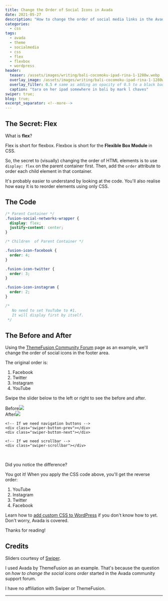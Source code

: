```yaml
---
title: Change the Order of Social Icons in Avada
date: 2021-05-27
description: "How to change the order of social media links in the Avada theme."
categories:
  - css
tags:
  - avada
  - theme
  - socialmedia
  - css
  - flex
  - flexbox
  - wordpress
header:
  teaser: /assets/images/writing/bali-cocomoku-ipad-rina-1-1280w.webp
  overlay_image: /assets/images/writing/bali-cocomoku-ipad-rina-1-1280w.webp
  overlay_filter: 0.5 # same as adding an opacity of 0.5 to a black background
  caption: "tara on her ipad somewhere in bali by mark l chaves"
swiper: true;
blog: true;
excerpt_separator: <!--more-->
---
```

## The Secret: Flex

What is **flex**?

Flex is short for flexbox. Flexbox is short for the **Flexible Box Module** in CSS.
<!--more-->

So, the secret to (visually) changing the order of HTML elements is to use `display: flex` on the parent container first. Then, add the `order` attribute to order each child element in that container.

It's probably easier to understand by looking at the code. You'll also realise how easy it is to reorder elements using only CSS.

## The Code

```css
/* Parent Container */
.fusion-social-networks-wrapper {
  display: flex;
  justify-content: center;
}

/* Children  of Parent Container */

.fusion-icon-facebook {
  order: 4;
}

.fusion-icon-twitter {
  order: 3;
}

.fusion-icon-instagram {
  order: 2;
}

/* 
   No need to set YouTube to #1. 
   It will display first by itself. 
 */

```

## The Before and After

Using the [ThemeFusion Community Forum](https://theme-fusion.com/community-forum/) page as an example, we'll change the order of social icons in the footer area.

The original order is:

1. Facebook
2. Twitter
3. Instagram
4. YouTube

Swipe the slider below to the left or right to see the before and after.

<!-- Slider main container -->
<div class="swiper-container">
    <!-- Additional required wrapper -->
    <div class="swiper-wrapper">
        <!-- Slides -->
        <div class="swiper-slide">Before<img src="/assets/images/blog/theme-fusion-socials-before.webp"></div>
        <div class="swiper-slide">After<img src="/assets/images/blog/theme-fusion-socials-after.webp"></div>
    </div>
    <!-- If we need pagination -->
    <div class="swiper-pagination"></div>

    <!-- If we need navigation buttons -->
    <div class="swiper-button-prev"></div>
    <div class="swiper-button-next"></div>

    <!-- If we need scrollbar -->
    <div class="swiper-scrollbar"></div>
</div>

<br>

Did you notice the difference?

You got it! When you apply the CSS code above, you'll get the reverse order:

1. YouTube
2. Instagram
3. Twitter
4. Facebook

Learn how to [add custom CSS to WordPress](https://theme-fusion.com/community-forum/) if you don't know how to yet. Don't worry, Avada is covered.

Thanks for reading!

## Credits

Sliders courtesy of [Swiper](https://swiperjs.com/).

I used Avada by ThemeFusion as an example. That's because the question on _how to change the social icons order_ started in the Avada community support forum.

I have no affiliation with Swiper or ThemeFusion.

---